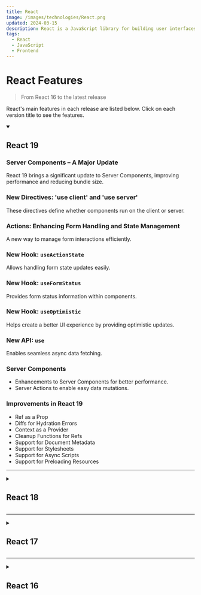 ```yaml
---
title: React
image: /images/technologies/React.png
updated: 2024-03-15
description: React is a JavaScript library for building user interfaces.
tags:
  - React
  - JavaScript
  - Frontend
---
```


# React Features
> From React 16 to the latest release

React's main features in each release are listed below. Click on each version title to see the features.

<details open><summary><h2>React 19</h2></summary>

### Server Components – A Major Update
React 19 brings a significant update to Server Components, improving performance and reducing bundle size.

### New Directives: 'use client' and 'use server'
These directives define whether components run on the client or server.

### Actions: Enhancing Form Handling and State Management
A new way to manage form interactions efficiently.

### New Hook: `useActionState`
Allows handling form state updates easily.

### New Hook: `useFormStatus`
Provides form status information within components.

### New Hook: `useOptimistic`
Helps create a better UI experience by providing optimistic updates.

### New API: `use`
Enables seamless async data fetching.

### Server Components
- Enhancements to Server Components for better performance.
- Server Actions to enable easy data mutations.

### Improvements in React 19
- Ref as a Prop
- Diffs for Hydration Errors
- Context as a Provider
- Cleanup Functions for Refs
- Support for Document Metadata
- Support for Stylesheets
- Support for Async Scripts
- Support for Preloading Resources

</details>

---

<details><summary><h2>React 18</h2></summary>

### Concurrent Rendering
Enables React to prepare multiple UI updates at the same time.

### `useTransition` Hook
Allows for managing transitions without blocking the UI.

### `useDeferredValue` Hook
Defer updating parts of the UI for smoother rendering.

### Automatic Batching
Batching state updates for better performance.

### Streaming Server Rendering with Suspense
Improves SSR performance by streaming HTML while loading data.

</details>

---

<details><summary><h2>React 17</h2></summary>

### No New Features, Just Improvements
React 17 focused on improving the existing architecture rather than introducing new features.

### Improved Event Delegation
Events are now attached to the root rather than `document`.

### Gradual Upgrades
Better compatibility with older versions of React.

### JSX Transform Update
Allows using JSX without explicitly importing React.

</details>

---

<details><summary><h2>React 16</h2></summary>

### React Hooks
Introduced hooks like `useState`, `useEffect`, and `useContext`.

### Suspense & Lazy Loading
Improves code-splitting with `React.lazy` and `Suspense`.

### Error Boundaries
Catch JavaScript errors in component trees.

### Fiber Architecture
New core algorithm improving performance.

</details>
